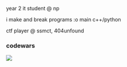 year 2 it student @ np

i make and break programs :o  main c++/python

ctf player @ ssmct, 404unfound

### codewars
[![](https://www.codewars.com/users/gnayuy/badges/large)](https://www.codewars.com/users/gnayuy)
